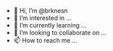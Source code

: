 - 👋 Hi, I’m @brknesn
- 👀 I’m interested in ...
- 🌱 I’m currently learning ...
- 💞️ I’m looking to collaborate on ...
- 📫 How to reach me ...

<!---
brknesn/brknesn is a ✨ special ✨ repository because its `README.md` (this file) appears on your GitHub profile.
You can click the Preview link to take a look at your changes.
--->
